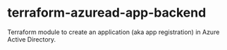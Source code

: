 # terraform-azuread-app-backend
Terraform module to create an application (aka app registration) in Azure Active Directory.
